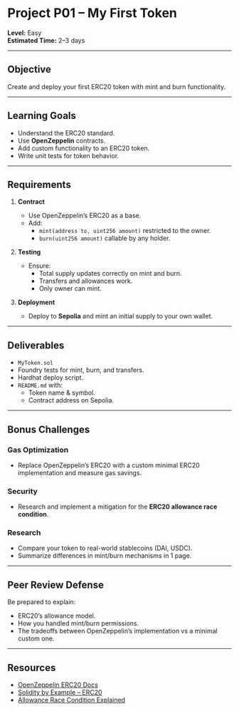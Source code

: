 # Project P01 – My First Token

**Level:** Easy  
**Estimated Time:** 2–3 days  

---

## Objective
Create and deploy your first ERC20 token with mint and burn functionality.

---

## Learning Goals
- Understand the ERC20 standard.
- Use **OpenZeppelin** contracts.
- Add custom functionality to an ERC20 token.
- Write unit tests for token behavior.

---

## Requirements
1. **Contract**
   - Use OpenZeppelin’s ERC20 as a base.
   - Add:
     - `mint(address to, uint256 amount)` restricted to the owner.
     - `burn(uint256 amount)` callable by any holder.

2. **Testing**
   - Ensure:
     - Total supply updates correctly on mint and burn.
     - Transfers and allowances work.
     - Only owner can mint.

3. **Deployment**
   - Deploy to **Sepolia** and mint an initial supply to your own wallet.

---

## Deliverables
- `MyToken.sol`
- Foundry tests for mint, burn, and transfers.
- Hardhat deploy script.
- `README.md` with:
  - Token name & symbol.
  - Contract address on Sepolia.

---

## Bonus Challenges
### Gas Optimization
- Replace OpenZeppelin’s ERC20 with a custom minimal ERC20 implementation and measure gas savings.

### Security
- Research and implement a mitigation for the **ERC20 allowance race condition**.

### Research
- Compare your token to real-world stablecoins (DAI, USDC).  
- Summarize differences in mint/burn mechanisms in 1 page.

---

## Peer Review Defense
Be prepared to explain:
- ERC20’s allowance model.
- How you handled mint/burn permissions.
- The tradeoffs between OpenZeppelin’s implementation vs a minimal custom one.

---

## Resources
- [OpenZeppelin ERC20 Docs](https://docs.openzeppelin.com/contracts/4.x/erc20)  
- [Solidity by Example – ERC20](https://solidity-by-example.org/app/erc20/)  
- [Allowance Race Condition Explained](https://swcregistry.io/docs/SWC-114)
